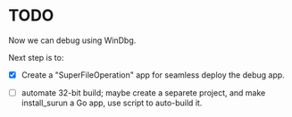 # TODO

Now we can debug using WinDbg.

Next step is to:

-[x] Create a "SuperFileOperation" app for seamless deploy the debug app.

-[ ] automate 32-bit build; maybe create a separete project, and make install_surun a Go app,
use script to auto-build it.
